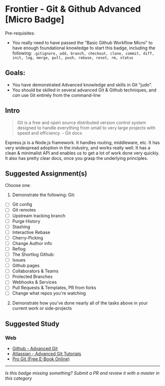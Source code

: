 Frontier - Git & Github Advanced [Micro Badge]
==============================================

Pre-requisites:
- You really need to have passed the "Basic Github Workflow Micro" to have enough foundational knowledge to start this badge, including the following: `.gitignore, add, branch, checkout, clone, commit, diff, init, log, merge, pull, push, rebase, reset, rm, status`

Goals:
------

- You have demonstrated Advanced knowledge and skills in Git "judo".
- You should be skilled in several advanced Git & Github techniques, and *can* use Git entirely from the command-line

Intro
-----

> Git is a free and open source distributed version control system designed to handle everything from small to very large projects with speed and efficiency. - Git docs

Express.js is a Node.js framework. It handles routing, middleware, etc. It has very widespread adoption in the industry, and works really well. It has a clean & minimalist API and enables us to get a lot of work done very quickly. It also has pretty clear docs, once you grasp the underlying principles.



Suggested Assignment(s)
-----------------------

Choose one:

1) Demonstrate the following:
Git:
- [ ] Git config
- [ ] Git remotes
- [ ] Upstream tracking branch
- [ ] Purge History
- [ ] Stashing
- [ ] Interactive Rebase
- [ ] Cherry-Picking
- [ ] Change Author info
- [ ] Reflog
- [ ] The Shortlog
Github:
- [ ] Issues
- [ ] Github pages
- [ ] Collaborators & Teams
- [ ] Protected Branches
- [ ] Webhooks & Services
- [ ] Pull Requests & Templates, PR from forks
- [ ] Change what repos you're watching

2) Demonstrate how you've done nearly all of the tasks above in your current work or side-projects


Suggested Study
---------------

### Web

- [Github - Advanced Git](https://help.github.com/categories/advanced-git/)
- [Atlassian - Advanced Git Tutorials](https://www.atlassian.com/git/tutorials/advanced-overview)
- [Pro Git (Free E-Book Online)](http://www.git-scm.com/book/en/v2)



-----

*Is this badge missing something? Submit a PR and review it with a master in this category*
